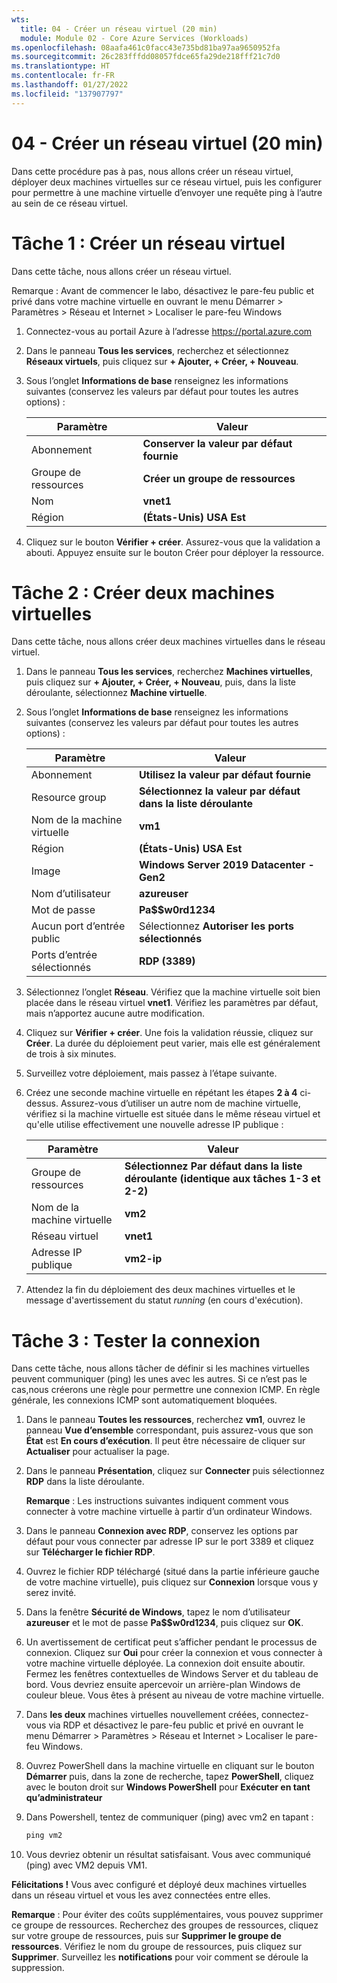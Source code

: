 ```yaml
---
wts:
  title: 04 - Créer un réseau virtuel (20 min)
  module: Module 02 - Core Azure Services (Workloads)
ms.openlocfilehash: 08aafa461c0facc43e735bd81ba97aa9650952fa
ms.sourcegitcommit: 26c283fffdd08057fdce65fa29de218fff21c7d0
ms.translationtype: HT
ms.contentlocale: fr-FR
ms.lasthandoff: 01/27/2022
ms.locfileid: "137907797"
---
```

# <a name="04---create-a-virtual-network-20-min"></a>04 - Créer un réseau virtuel (20 min)

Dans cette procédure pas à pas, nous allons créer un réseau virtuel, déployer deux machines virtuelles sur ce réseau virtuel, puis les configurer pour permettre à une machine virtuelle d’envoyer une requête ping à l’autre au sein de ce réseau virtuel.

# <a name="task-1-create-a-virtual-network"></a>Tâche 1 : Créer un réseau virtuel 

Dans cette tâche, nous allons créer un réseau virtuel. 

Remarque : Avant de commencer le labo, désactivez le pare-feu public et privé dans votre machine virtuelle en ouvrant le menu Démarrer > Paramètres > Réseau et Internet > Localiser le pare-feu Windows

1. Connectez-vous au portail Azure à l’adresse <a href="https://portal.azure.com" target="_blank"><span style="color: #0066cc;" color="#0066cc">https://portal.azure.com</span></a>

2. Dans le panneau **Tous les services**, recherchez et sélectionnez **Réseaux virtuels**, puis cliquez sur **+ Ajouter, + Créer, + Nouveau**. 

3. Sous l’onglet **Informations de base** renseignez les informations suivantes (conservez les valeurs par défaut pour toutes les autres options) :

    | Paramètre | Valeur | 
    | --- | --- |
    | Abonnement | **Conserver la valeur par défaut fournie** |
    | Groupe de ressources | **Créer un groupe de ressources** |
    | Nom | **vnet1** |
    | Région | **(États-Unis) USA Est** |
    
   
4. Cliquez sur le bouton **Vérifier + créer**. Assurez-vous que la validation a abouti. Appuyez ensuite sur le bouton Créer pour déployer la ressource.


# <a name="task-2-create-two-virtual-machines"></a>Tâche 2 : Créer deux machines virtuelles

Dans cette tâche, nous allons créer deux machines virtuelles dans le réseau virtuel. 

1. Dans le panneau **Tous les services**, recherchez **Machines virtuelles**, puis cliquez sur **+ Ajouter, + Créer, + Nouveau**, puis, dans la liste déroulante, sélectionnez **Machine virtuelle**. 

2. Sous l’onglet **Informations de base** renseignez les informations suivantes (conservez les valeurs par défaut pour toutes les autres options) :

   | Paramètre | Valeur | 
   | --- | --- |
   | Abonnement | **Utilisez la valeur par défaut fournie** |
   | Resource group |  **Sélectionnez la valeur par défaut dans la liste déroulante** |
   | Nom de la machine virtuelle | **vm1**|
   | Région | **(États-Unis) USA Est** |
   | Image | **Windows Server 2019 Datacenter - Gen2** |
   | Nom d’utilisateur| **azureuser** |
   | Mot de passe| **Pa$$w0rd1234** |
   | Aucun port d’entrée public| Sélectionnez **Autoriser les ports sélectionnés**  |
   | Ports d’entrée sélectionnés| **RDP (3389)** |
   

3. Sélectionnez l’onglet **Réseau**. Vérifiez que la machine virtuelle soit bien placée dans le réseau virtuel **vnet1**. Vérifiez les paramètres par défaut, mais n’apportez aucune autre modification. 

4. Cliquez sur **Vérifier + créer**. Une fois la validation réussie, cliquez sur **Créer**. La durée du déploiement peut varier, mais elle est généralement de trois à six minutes.

5. Surveillez votre déploiement, mais passez à l’étape suivante. 

6. Créez une seconde machine virtuelle en répétant les étapes **2 à 4** ci-dessus. Assurez-vous d’utiliser un autre nom de machine virtuelle, vérifiez si la machine virtuelle est située dans le même réseau virtuel et qu'elle utilise effectivement une nouvelle adresse IP publique :

    | Paramètre | Valeur |
    | --- | --- |
    | Groupe de ressources | **Sélectionnez Par défaut dans la liste déroulante (identique aux tâches 1-3 et 2-2)** |
    | Nom de la machine virtuelle |  **vm2** |
    | Réseau virtuel | **vnet1** |
    | Adresse IP publique | **vm2-ip** |

7. Attendez la fin du déploiement des deux machines virtuelles et le message d'avertissement du statut *running* (en cours d'exécution).

# <a name="task-3-test-the-connection"></a>Tâche 3 : Tester la connexion 

Dans cette tâche, nous allons tâcher de définir si les machines virtuelles peuvent communiquer (ping) les unes avec les autres. Si ce n’est pas le cas,nous créerons une règle pour permettre une connexion ICMP. En règle générale, les connexions ICMP sont automatiquement bloquées.

1. Dans le panneau **Toutes les ressources**, recherchez **vm1**, ouvrez le panneau **Vue d’ensemble** correspondant, puis assurez-vous que son **État** est **En cours d’exécution**. Il peut être nécessaire de cliquer sur **Actualiser** pour actualiser la page.

2. Dans le panneau **Présentation**, cliquez sur **Connecter** puis sélectionnez **RDP** dans la liste déroulante.

    **Remarque** : Les instructions suivantes indiquent comment vous connecter à votre machine virtuelle à partir d’un ordinateur Windows. 

3. Dans le panneau **Connexion avec RDP**, conservez les options par défaut pour vous connecter par adresse IP sur le port 3389 et cliquez sur **Télécharger le fichier RDP**.

4. Ouvrez le fichier RDP téléchargé (situé dans la partie inférieure gauche de votre machine virtuelle), puis cliquez sur **Connexion** lorsque vous y serez invité. 

5. Dans la fenêtre **Sécurité de Windows**, tapez le nom d’utilisateur **azureuser** et le mot de passe **Pa$$w0rd1234**, puis cliquez sur **OK**.

6. Un avertissement de certificat peut s’afficher pendant le processus de connexion. Cliquez sur **Oui** pour créer la connexion et vous connecter à votre machine virtuelle déployée. La connexion doit ensuite aboutir. Fermez les fenêtres contextuelles de Windows Server et du tableau de bord. Vous devriez ensuite apercevoir un arrière-plan Windows de couleur bleue. Vous êtes à présent au niveau de votre machine virtuelle.

7. Dans **les deux** machines virtuelles nouvellement créées, connectez-vous via RDP et désactivez le pare-feu public et privé en ouvrant le menu Démarrer > Paramètres > Réseau et Internet > Localiser le pare-feu Windows.

8. Ouvrez PowerShell dans la machine virtuelle en cliquant sur le bouton **Démarrer** puis, dans la zone de recherche, tapez **PowerShell**, cliquez avec le bouton droit sur **Windows PowerShell** pour **Exécuter en tant qu’administrateur**

9. Dans Powershell, tentez de communiquer (ping) avec vm2 en tapant :

   ```PowerShell
   ping vm2
   ```

 10. Vous devriez obtenir un résultat satisfaisant. Vous avec communiqué (ping) avec VM2 depuis VM1.


**Félicitations !** Vous avec configuré et déployé deux machines virtuelles dans un réseau virtuel et vous les avez connectées entre elles.

**Remarque** : Pour éviter des coûts supplémentaires, vous pouvez supprimer ce groupe de ressources. Recherchez des groupes de ressources, cliquez sur votre groupe de ressources, puis sur **Supprimer le groupe de ressources**. Vérifiez le nom du groupe de ressources, puis cliquez sur **Supprimer**. Surveillez les **notifications** pour voir comment se déroule la suppression.
